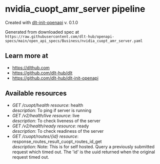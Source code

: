 # nvidia_cuopt_amr_server pipeline

Created with [dlt-init-openapi](https://github.com/dlt-hub/dlt-init-openapi) v. 0.1.0

Generated from downloaded spec at `https://raw.githubusercontent.com/dlt-hub/openapi-specs/main/open_api_specs/Business/nvidia_cuopt_amr_server.yaml`
## Learn more at

* https://dlthub.com
* https://github.com/dlt-hub/dlt
* https://github.com/dlt-hub/dlt-init-openapi


## Available resources
* _GET /cuopt/health_ 
  *resource*: health  
  *description*: To ping if server is running
* _GET /v2/health/live_ 
  *resource*: live  
  *description*: To check liveness of the server
* _GET /v2/health/ready_ 
  *resource*: ready  
  *description*: To check readiness of the server
* _GET /cuopt/routes/{id}_ 
  *resource*: response_routes_result_cuopt_routes_id_get  
  *description*: Note: This is for self hosted. Query a previously submitted request which timed out. The 'id' is the uuid returned when the original request timed out.
